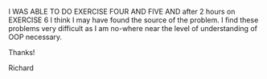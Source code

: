 
I WAS ABLE TO DO EXERCISE FOUR AND FIVE AND after 2 hours on EXERCISE 6 I think I may have found the source of the problem.  I find these problems very difficult as I am no-where near the level of understanding of OOP necessary.

Thanks!

Richard
